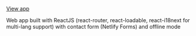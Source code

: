 [View app](https://sharp-meitner-0ef3c2.netlify.com)

Web app built with ReactJS (react-router, react-loadable, react-i18next for multi-lang support) with contact form (Netlify Forms) and offline mode
